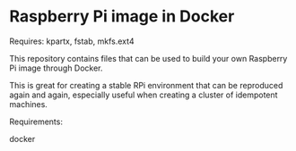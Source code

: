 # Raspberry Pi image in Docker

Requires: kpartx, fstab, mkfs.ext4

This repository contains files that can be used to build your own Raspberry Pi image through Docker.

This is great for creating a stable RPi environment that can be reproduced again and again, especially useful when creating a cluster of idempotent machines.


Requirements:

docker
